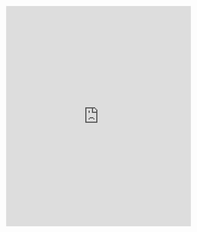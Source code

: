 <iframe allow="camera; geolocation; microphone; fullscreen; autoplay; encrypted-media; picture-in-picture; clipboard-read; clipboard-write" class="marimo-embed" frameborder="0" height="600px" src="https://marimo.app/?code=import+marimo%0Aapp+%3D+marimo.App%28width%3D%22wide%22%29%0A%0A%40app.cell%0Aasync+def+_%28%29%3A%0A++++try%3A%0A++++++++import+micropip%0A++++++++micropip.add_mock_package%28%27packaging%27%2C+%2725.0%27%29%0A%0A++++++++await+micropip.install%28%22https%3A%2F%2Fwww.piwheels.org%2Fsimple%2Fconstruct%2Fconstruct-2.10.68-py3-none-any.whl%22%29%0A++++++++await+micropip.install%28%22https%3A%2F%2Fwww.piwheels.org%2Fsimple%2Fjyutping%2Fjyutping-0.3.4-py2.py3-none-any.whl%22%29%0A++++++++await+micropip.install%28%22https%3A%2F%2Fwww.piwheels.org%2Fsimple%2Fmido-fix%2Fmido_fix-1.2.12-py2.py3-none-any.whl%22%29%0A++++++++await+micropip.install%28%22https%3A%2F%2Fwww.piwheels.org%2Fsimple%2Fwanakana-python%2Fwanakana_python-1.2.2-py3-none-any.whl%22%29%0A++++++++await+micropip.install%28%22ruamel-yaml%22%29%0A++++++++await+micropip.install%28%22lxml%22%29%0A%0A++++++++await+micropip.install%28%22zstandard%22%29%0A++++++++micropip.add_mock_package%28%27zstandard%27%2C+%270.23.0%27%29%0A%0A++++++++micropip.add_mock_package%28%27pydantic%27%2C+%272.11.7%27%29%0A++++++++micropip.add_mock_package%28%27pydantic-core%27%2C+%272.33.2%27%29%0A++++++++micropip.add_mock_package%28%27typing-extensions%27%2C+%274.14.0%27%29%0A%0A++++++++await+micropip.install%28%22pycryptodome%22%29%0A++++++++micropip.add_mock_package%28%27pycryptodomex%27%2C+%223.23.0%22%29%0A++++++++await+micropip.install%28%22pyzipper%22%29%0A%0A++++++++await+micropip.install%28%22libresvip%22%29%0A++++++++micropip.remove_mock_package%28%27pycryptodomex%27%29%0A++++++++micropip.remove_mock_package%28%27pydantic%27%29%0A++++++++micropip.remove_mock_package%28%27zstandard%27%29%0A++++except+ImportError%3A%0A++++++++pass%0A++++return+%28micropip%2C%29%0A%0A%40app.cell%0Adef+_%28%29%3A%0A++++import+marimo+as+mo%0A++++return+%28mo%2C%29%0A%0A%40app.cell%0Adef+_%28mo%29%3A%0A++++from+libresvip.core.config+import+Language%2C+settings%0A++++from+libresvip.extension.manager+import+get_translation%0A++++from+libresvip.utils+import+translation%0A++++from+libresvip.utils.translation+import+gettext_lazy+as+_%0A%0A++++def+on_change_language%28value%3A+str%29%3A%0A++++++++if+value+%3D%3D+%22%E7%AE%80%E4%BD%93%E4%B8%AD%E6%96%87%22%3A%0A++++++++++++settings.language+%3D+Language.CHINESE%0A++++++++else%3A%0A++++++++++++settings.language+%3D+Language.ENGLISH%0A++++++++translation.singleton_translation+%3D+get_translation%28%29%0A%0A++++language_select+%3D+mo.ui.dropdown%28%0A++++++++%5B%27English%27%2C+%27%E7%AE%80%E4%BD%93%E4%B8%AD%E6%96%87%27%5D%2C%0A++++++++label%3D%22Language%2F%E8%AF%AD%E8%A8%80%22%2C%0A++++++++on_change%3Don_change_language%0A++++%29%0A++++language_select%0A++++return+%28%0A++++++++Language%2C%0A++++++++get_translation%2C%0A++++++++language_select%2C%0A++++++++on_change_language%2C%0A++++++++settings%2C%0A++++++++translation%2C%0A++++%29%0A%0A%40app.cell%0Adef+_%28mo%29%3A%0A++++import+enum%0A++++from+functools+import+partial%0A++++from+typing+import+Any%2C+get_args%2C+get_type_hints%0A%0A++++from+pydantic+import+BaseModel%0A++++from+pydantic_core+import+PydanticUndefined%0A++++from+pydantic_extra_types.color+import+Color%0A%0A++++from+libresvip.model.base+import+BaseComplexModel%0A++++from+libresvip.utils.translation+import+gettext_lazy+as+_%0A%0A++++def+generate_model_json_schema%28option_class%3A+type%5BBaseModel%5D%29+-%3E+tuple%5Bdict%5Bstr%2C+Any%5D%2C+mo.vstack%5D%3A%0A++++++++option_dict+%3D+%7B%7D%0A++++++++for+option_key%2C+field_info+in+option_class.model_fields.items%28%29%3A%0A++++++++++++default_value+%3D+None+if+field_info.default+is+PydanticUndefined+else+field_info.default%0A++++++++++++if+issubclass%28field_info.annotation%2C+bool%29%3A%0A++++++++++++++++option_dict%5Boption_key%5D+%3D+mo.ui.switch%28%0A++++++++++++++++++++value%3Ddefault_value%2C%0A++++++++++++++++++++label%3D_%28field_info.title%29%2C%0A++++++++++++++++%29%0A++++++++++++elif+issubclass%28field_info.annotation%2C+enum.Enum%29%3A%0A++++++++++++++++annotations+%3D+get_type_hints%28field_info.annotation%2C+include_extras%3DTrue%29%0A++++++++++++++++choices+%3D+%7B%7D%0A++++++++++++++++for+enum_item+in+field_info.annotation%3A%0A++++++++++++++++++++if+enum_item.name+in+annotations%3A%0A++++++++++++++++++++++++annotated_args+%3D+list%28%0A++++++++++++++++++++++++++++get_args%28annotations%5Benum_item.name%5D%29%2C%0A++++++++++++++++++++++++%29%0A++++++++++++++++++++++++if+len%28annotated_args%29+%3E%3D+2%3A%0A++++++++++++++++++++++++++++enum_field+%3D+annotated_args%5B1%5D%0A++++++++++++++++++++++++else%3A%0A++++++++++++++++++++++++++++continue%0A++++++++++++++++++++++++choices%5B_%28enum_field.title%29%5D+%3D+enum_item.value%0A++++++++++++++++++++++++if+isinstance%28default_value%2C+enum.Enum%29+and+default_value.name+%3D%3D+enum_item.name%3A%0A++++++++++++++++++++++++++++default_value+%3D+_%28enum_field.title%29%0A++++++++++++++++option_dict%5Boption_key%5D+%3D+mo.ui.dropdown%28%0A++++++++++++++++++++choices%2C%0A++++++++++++++++++++value%3Ddefault_value%2C%0A++++++++++++++++++++label%3D_%28field_info.title%29%2C%0A++++++++++++++++%29%0A++++++++++++elif+issubclass%28field_info.annotation%2C+int%29%3A%0A++++++++++++++++option_dict%5Boption_key%5D+%3D+mo.ui.number%28%0A++++++++++++++++++++value%3Ddefault_value%2C%0A++++++++++++++++++++label%3D_%28field_info.title%29%2C%0A++++++++++++++++%29%0A++++++++++++elif+issubclass%28field_info.annotation%2C+float%29%3A%0A++++++++++++++++option_dict%5Boption_key%5D+%3D+mo.ui.number%28%0A++++++++++++++++++++value%3Ddefault_value%2C%0A++++++++++++++++++++label%3D_%28field_info.title%29%2C%0A++++++++++++++++%29%0A++++++++++++else%3A%0A++++++++++++++++if+issubclass%28field_info.annotation%2C+BaseComplexModel%29%3A%0A++++++++++++++++++++default_value+%3D+field_info.annotation.default_repr%28%29%0A++++++++++++++++option_dict%5Boption_key%5D+%3D+mo.ui.text%28%0A++++++++++++++++++++value%3Ddefault_value%2C%0A++++++++++++++++++++label%3D_%28field_info.title%29%2C%0A++++++++++++++++%29%0A++++++++return+option_dict%2C+mo.vstack%28list%28option_dict.values%28%29%29%29%0A++++return+%28%0A++++++++Any%2C%0A++++++++BaseComplexModel%2C%0A++++++++BaseModel%2C%0A++++++++Color%2C%0A++++++++PydanticUndefined%2C%0A++++++++enum%2C%0A++++++++generate_model_json_schema%2C%0A++++++++get_args%2C%0A++++++++get_type_hints%2C%0A++++++++partial%2C%0A++++%29%0A%0A%40app.cell%0Adef+_%28language_select%2C+mo%29%3A%0A++++from+libresvip.extension.manager+import+plugin_manager%0A++++from+libresvip.utils.translation+import+gettext_lazy+as+_%0A%0A++++mo.stop%28language_select.value+is+None%2C+mo.md%28%22%22%29%29%0A%0A++++format_choices+%3D+%7B%0A++++++++_%28plugin.file_format+or+%22%22%29+%2B+f%22+%28%2A.%7Bplugin.suffix%7D%29%22%3A+identifier%0A++++++++for+identifier%2C+plugin+in+plugin_manager.plugin_registry.items%28%29%0A++++%7D%0A++++input_format_select+%3D+mo.ui.dropdown%28%0A++++++++format_choices%2C%0A++++++++label%3D_%28%22Import+format%22%29%2C%0A++++%29%0A++++output_format_select+%3D+mo.ui.dropdown%28%0A++++++++format_choices%2C%0A++++++++label%3D_%28%22Export+format%22%29%2C%0A++++%29%0A%0A++++mo.vstack%28%5B%0A++++++++input_format_select%2C%0A++++++++output_format_select%0A++++%5D%29%0A++++return+input_format_select%2C+output_format_select%2C+plugin_manager%0A%0A%40app.cell%0Adef+_%28%0A++++generate_model_json_schema%2C%0A++++get_type_hints%2C%0A++++input_format_select%2C%0A++++language_select%2C%0A++++mo%2C%0A++++output_format_select%2C%0A++++plugin_manager%2C%0A%29%3A%0A++++from+libresvip.utils.translation+import+gettext_lazy+as+_%0A++++mo.stop%28language_select.value+is+None+or+input_format_select.value+is+None+or+output_format_select.value+is+None%2C+mo.md%28%22%22%29%29%0A%0A++++input_plugin+%3D+plugin_manager.plugin_registry%5Binput_format_select.value%5D%0A++++input_options_cls+%3D+get_type_hints%28input_plugin.plugin_object.load%29%5B%22options%22%5D%0A++++input_options_dict%2C+input_options_form+%3D+generate_model_json_schema%28input_options_cls%29%0A++++output_plugin+%3D+plugin_manager.plugin_registry%5Boutput_format_select.value%5D%0A++++output_options_cls+%3D+get_type_hints%28output_plugin.plugin_object.dump%29%5B%22options%22%5D%0A++++output_options_dict%2C+output_options_form+%3D+generate_model_json_schema%28output_options_cls%29%0A++++tabs+%3D+mo.ui.tabs%28%7B%0A++++++++_%28%22Input+Options%22%29%3A+input_options_form%2C%0A++++++++_%28%22Output+Options%22%29%3A+output_options_form%2C%0A++++%7D%29%0A++++tabs%0A++++return+%28%0A++++++++input_options_cls%2C%0A++++++++input_options_dict%2C%0A++++++++input_options_form%2C%0A++++++++input_plugin%2C%0A++++++++output_options_cls%2C%0A++++++++output_options_dict%2C%0A++++++++output_options_form%2C%0A++++++++output_plugin%2C%0A++++++++tabs%2C%0A++++%29%0A%0A%40app.cell%0Adef+_%28input_format_select%2C+language_select%2C+mo%2C+output_format_select%29%3A%0A++++from+libresvip.utils.translation+import+gettext_lazy+as+_%0A++++mo.stop%28language_select.value+is+None+or+input_format_select.value+is+None+or+output_format_select.value+is+None%2C+mo.md%28%22%22%29%29%0A%0A++++f+%3D+mo.ui.file%28label%3D_%28%22Drag+and+drop+files+here+or+click+to+upload%22%29%2C+kind%3D%22area%22%29%0A++++btn+%3D+mo.ui.run_button%28label%3D_%28%22Start+Conversion%22%29%29%0A++++mo.vstack%28%5B%0A++++++++f%2C%0A++++++++btn%2C%0A++++%5D%29%0A++++return+btn%2C+f%0A%0A%40app.cell%0Adef+_%28%0A++++btn%2C%0A++++f%2C%0A++++input_options_cls%2C%0A++++input_options_dict%2C%0A++++input_plugin%2C%0A++++mo%2C%0A++++output_format_select%2C%0A++++output_options_cls%2C%0A++++output_options_dict%2C%0A++++output_plugin%2C%0A%29%3A%0A++++import+pathlib%0A++++import+tempfile%0A%0A++++from+libresvip.utils.translation+import+gettext_lazy+as+_%0A%0A++++mo.stop%28f.contents%280%29+is+None+or+btn.value+is+False%2C+mo.md%28%22%22%29%29%0A%0A++++temp_path+%3D+pathlib.Path%28tempfile.mkdtemp%28%29%29%0A%0A++++input_file_data+%3D+f.value%5B0%5D%0A++++input_option+%3D+input_options_cls.model_validate%28%7B%0A++++++++k%3A+v.value+for+k%2C+v+in+input_options_dict.items%28%29%0A++++%7D%29%0A++++output_option+%3D+output_options_cls.model_validate%28%7B%0A++++++++k%3A+v.value+for+k%2C+v+in+output_options_dict.items%28%29%0A++++%7D%29%0A++++has_error+%3D+False%0A++++cur_dir+%3D+pathlib.Path%28%22.%22%29%0A++++child_file+%3D+%28temp_path+%2F+input_file_data.name%29%0A++++child_file.write_bytes%28input_file_data.contents%29%0A++++target_file+%3D+%28cur_dir+%2F+input_file_data.name%29.with_suffix%28f%22.%7Boutput_format_select.value%7D%22%29%0A++++project+%3D+input_plugin.plugin_object.load%28child_file%2C+input_option%29%0A++++output_plugin.plugin_object.dump%28target_file%2C+project%2C+output_option%29%0A++++mo.download%28%0A++++++++data%3Dtarget_file.read_bytes%28%29%2C%0A++++++++filename%3Dtarget_file.name%2C%0A++++++++mimetype%3D%22application%2Foctet-stream%22%2C%0A++++++++label%3D_%28%22Export%22%29%2C%0A++++%29%0A++++return+%28%0A++++++++child_file%2C%0A++++++++cur_dir%2C%0A++++++++has_error%2C%0A++++++++input_file_data%2C%0A++++++++input_option%2C%0A++++++++output_option%2C%0A++++++++pathlib%2C%0A++++++++project%2C%0A++++++++target_file%2C%0A++++++++temp_path%2C%0A++++++++tempfile%2C%0A++++%29&amp;embed=true&amp;mode=read&amp;include-code=false" style="display: block; margin: 0 auto;" width="100%"></iframe>